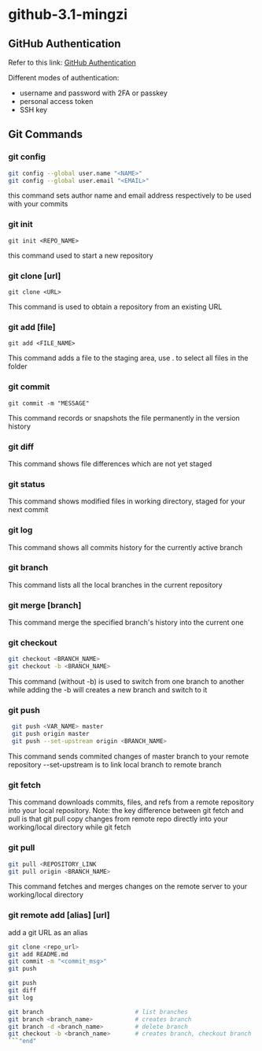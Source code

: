 # github-3.1-mingzi

## GitHub Authentication
Refer to this link: [GitHub Authentication]

Different modes of authentication:
- username and password with 2FA or passkey
- personal access token
- SSH key

## Git Commands

### git config
``` sh 
git config --global user.name "<NAME>"
git config --global user.email "<EMAIL>"
```
this command sets author name and email address respectively to be used with your commits

### git init
   
```git init <REPO_NAME>```

this command used to start a new repository

### git clone [url]
```git clone <URL>```

This command is used to obtain a repository from an existing URL

### git add [file]
```git add <FILE_NAME>```

This command adds a  file to the staging area, use . to select all files in the folder

### git commit
```git commit -m "MESSAGE"```

This command records or snapshots the file permanently in the version history

### git diff
This command shows file differences which are not yet staged

### git status
This command shows modified files in working directory, staged for your next commit

### git log
This command shows all commits history for the currently active branch

### git branch
This command lists all the local branches in the current repository

### git merge [branch]
This command merge the specified branch's history into the current one

### git checkout
```sh
git checkout <BRANCH_NAME>
git checkout -b <BRANCH_NAME>
```
This command (without -b) is used to switch from one branch to another
while adding the -b will creates a new branch and switch to it

### git push
```sh
 git push <VAR_NAME> master
 git push origin master
 git push --set-upstream origin <BRANCH_NAME>
 ```

 This command sends commited changes of master branch to your remote repository
--set-upstream is to link local branch to remote branch

### git fetch
This command downloads commits, files, and refs from a remote repository into your local repository.
Note: the key difference between git fetch and pull is that git pull copy changes from remote repo directly into your working/local directory while git fetch 

### git pull 
 ```sh
 git pull <REPOSITORY_LINK
 git pull origin <BRANCH_NAME>
 ```
 This command fetches and merges changes on the remote server to your working/local directory

### git remote add [alias] [url]
add a git URL as an alias

```sh
git clone <repo_url>
git add README.md
git commit -m "<commit_msg>"
git push

git push
git diff
git log

git branch                          # list branches
git branch <branch_name>            # creates branch
git branch -d <branch_name>         # delete branch
git checkout -b <branch_name>       # creates branch, checkout branch
```"end"
```

[GitHub Authentication]: <https://docs.github.com/en/authentication/keeping-your-account-and-data-secure/about-authentication-to-github#about-authentication-to-github>
